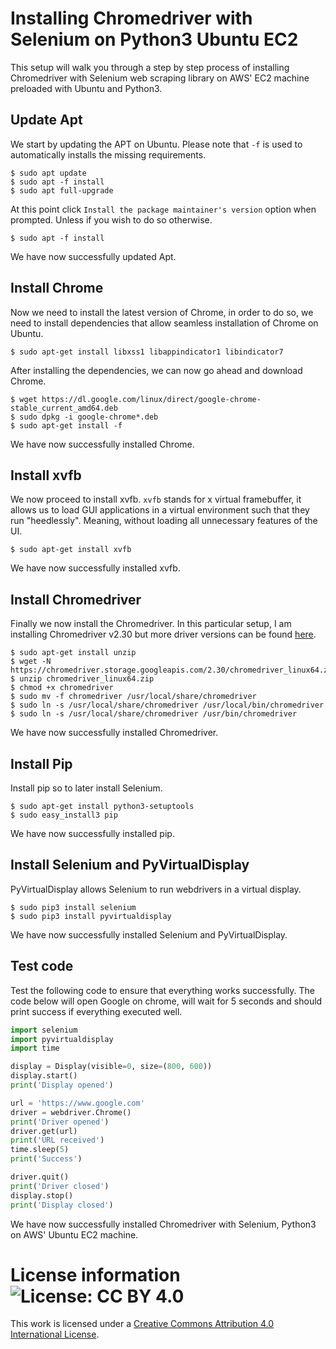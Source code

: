# Installing Chromedriver with Selenium on Python3 Ubuntu EC2

This setup will walk you through a step by step process of installing Chromedriver with Selenium web scraping library on AWS' EC2 machine preloaded with Ubuntu and Python3.

## Update Apt
We start by updating the APT on Ubuntu. Please note that ```-f``` is used to automatically installs the missing requirements.
```
$ sudo apt update
$ sudo apt -f install
$ sudo apt full-upgrade
```
At this point click ```Install the package maintainer's version``` option when prompted. Unless if you wish to do so otherwise.
```
$ sudo apt -f install
```
We have now successfully updated Apt.

## Install Chrome
Now we need to install the latest version of Chrome, in order to do so, we need to install dependencies that allow seamless installation of Chrome on Ubuntu.
```
$ sudo apt-get install libxss1 libappindicator1 libindicator7
```
After installing the dependencies, we can now go ahead and download Chrome.
```
$ wget https://dl.google.com/linux/direct/google-chrome-stable_current_amd64.deb
$ sudo dpkg -i google-chrome*.deb
$ sudo apt-get install -f
```
We have now successfully installed Chrome.

## Install xvfb
We now proceed to install xvfb. ```xvfb``` stands for x virtual framebuffer, it allows us to load GUI applications in a virtual environment such that they run "heedlessly". Meaning, without loading all unnecessary features of the UI.
```
$ sudo apt-get install xvfb
```
We have now successfully installed xvfb.

## Install Chromedriver
Finally we now install the Chromedriver. In this particular setup, I am installing Chromedriver v2.30 but more driver versions can be found [here](https://chromedriver.storage.googleapis.com/index.html).
```
$ sudo apt-get install unzip
$ wget -N https://chromedriver.storage.googleapis.com/2.30/chromedriver_linux64.zip
$ unzip chromedriver_linux64.zip
$ chmod +x chromedriver
$ sudo mv -f chromedriver /usr/local/share/chromedriver
$ sudo ln -s /usr/local/share/chromedriver /usr/local/bin/chromedriver
$ sudo ln -s /usr/local/share/chromedriver /usr/bin/chromedriver
```
We have now successfully installed Chromedriver.

## Install Pip
Install pip so to later install Selenium.
```
$ sudo apt-get install python3-setuptools
$ sudo easy_install3 pip
```
We have now successfully installed pip.

## Install Selenium and PyVirtualDisplay
PyVirtualDisplay allows Selenium to run webdrivers in a virtual display.
```
$ sudo pip3 install selenium
$ sudo pip3 install pyvirtualdisplay
```
We have now successfully installed Selenium and PyVirtualDisplay.

## Test code
Test the following code to ensure that everything works successfully. The code below will open Google on chrome, will wait for 5 seconds and should print success if everything executed well.
```Python
import selenium
import pyvirtualdisplay
import time

display = Display(visible=0, size=(800, 600))
display.start()
print('Display opened')

url = 'https://www.google.com'
driver = webdriver.Chrome()
print('Driver opened')
driver.get(url)
print('URL received')
time.sleep(5)
print('Success')

driver.quit()
print('Driver closed')
display.stop()
print('Display closed')
```

We have now successfully installed Chromedriver with Selenium, Python3 on AWS' Ubuntu EC2 machine.

# License information ![License: CC BY 4.0](https://img.shields.io/badge/License-CC%20BY%204.0-lightgrey.svg)

This work is licensed under a [Creative Commons Attribution 4.0 International License](https://creativecommons.org/licenses/by/4.0/).
